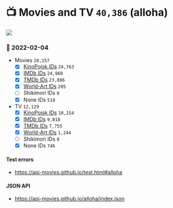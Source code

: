 # :tv: Movies and TV `40,386` (alloha)

<a href="https://API-Movies.github.io"><img src="https://API-Movies.github.io/banner.png?cache"></a>

### :date: 2022-02-04
- Movies `28,257`
  - [x] <a href="https://API-Movies.github.io/alloha/movie_kinopoisk_ids.json">KinoPoisk IDs</a> `24,763`
  - [x] <a href="https://API-Movies.github.io/alloha/movie_imdb_ids.json">IMDb IDs</a> `24,960`
  - [x] <a href="https://API-Movies.github.io/alloha/movie_tmdb_ids.json">TMDb IDs</a> `23,886`
  - [x] <a href="https://API-Movies.github.io/alloha/movie_world_art_ids.json">World-Art IDs</a> `205`
  - [ ] Shikimori IDs `0`
  - [x] None IDs `510`
- TV `12,129`
  - [x] <a href="https://API-Movies.github.io/alloha/tv_kinopoisk_ids.json">KinoPoisk IDs</a> `10,154`
  - [x] <a href="https://API-Movies.github.io/alloha/tv_imdb_ids.json">IMDb IDs</a> `9,018`
  - [x] <a href="https://API-Movies.github.io/alloha/tv_tmdb_ids.json">TMDb IDs</a> `7,755`
  - [x] <a href="https://API-Movies.github.io/alloha/tv_world_art_ids.json">World-Art IDs</a> `1,244`
  - [ ] Shikimori IDs `0`
  - [x] None IDs `746`
#### Test errors
- <a href='https://api-movies.github.io/test.html#alloha'>https://api-movies.github.io/test.html#alloha</a>
#### JSON API
- <a href='https://api-movies.github.io/alloha/index.json'>https://api-movies.github.io/alloha/index.json</a>
